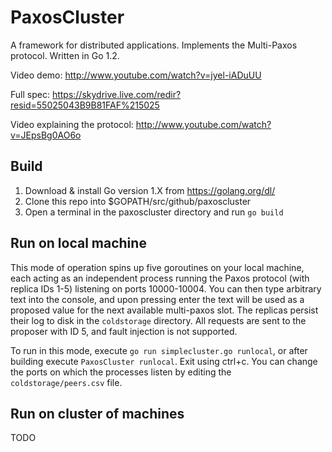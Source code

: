 PaxosCluster
============

A framework for distributed applications. Implements the Multi-Paxos protocol. Written in Go 1.2.

Video demo: http://www.youtube.com/watch?v=jyel-iADuUU

Full spec: https://skydrive.live.com/redir?resid=55025043B9B81FAF%215025

Video explaining the protocol: http://www.youtube.com/watch?v=JEpsBg0AO6o

## Build

1. Download & install Go version 1.X from https://golang.org/dl/
2. Clone this repo into $GOPATH/src/github/paxoscluster
3. Open a terminal in the paxoscluster directory and run `go build`

## Run on local machine

This mode of operation spins up five goroutines on your local machine, each acting as an independent process running the Paxos protocol (with replica IDs 1-5) listening on ports 10000-10004.
You can then type arbitrary text into the console, and upon pressing enter the text will be used as a proposed value for the next available multi-paxos slot.
The replicas persist their log to disk in the `coldstorage` directory.
All requests are sent to the proposer with ID 5, and fault injection is not supported.

To run in this mode, execute `go run simplecluster.go runlocal`, or after building execute `PaxosCluster runlocal`.
Exit using ctrl+c.
You can change the ports on which the processes listen by editing the `coldstorage/peers.csv` file.

## Run on cluster of machines

TODO
